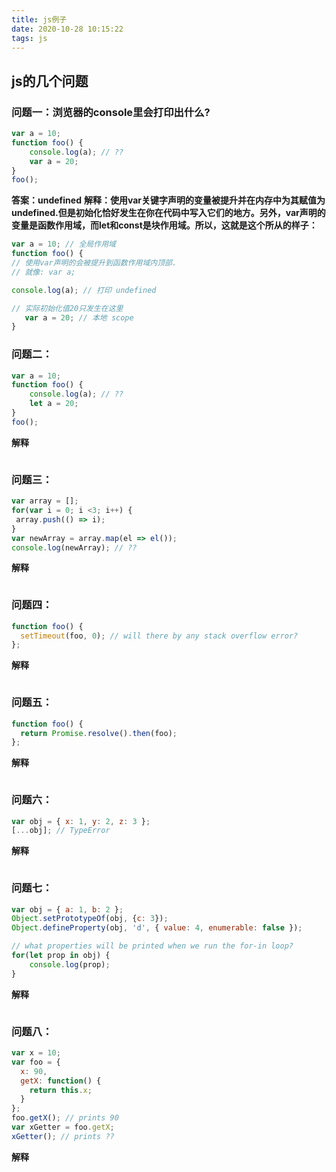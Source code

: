 ```yaml
---
title: js例子
date: 2020-10-28 10:15:22
tags: js
---
```

## js的几个问题

### 问题一：浏览器的console里会打印出什么?
```js
var a = 10;
function foo() {
    console.log(a); // ??
    var a = 20;
}
foo();
```
**答案：undefined**
**解释：使用var关键字声明的变量被提升并在内存中为其赋值为undefined.但是初始化恰好发生在你在代码中写入它们的地方。另外，var声明的变量是函数作用域，而let和const是块作用域。所以，这就是这个所从的样子：**
```js
var a = 10; // 全局作用域
function foo() {
// 使用var声明的会被提升到函数作用域内顶部.
// 就像: var a;

console.log(a); // 打印 undefined

// 实际初始化值20只发生在这里
   var a = 20; // 本地 scope
}
```
### 问题二：
```js
var a = 10;
function foo() {
    console.log(a); // ??
    let a = 20;
}
foo();
```
**解释**
```js

```
### 问题三：
```js
var array = [];
for(var i = 0; i <3; i++) {
 array.push(() => i);
}
var newArray = array.map(el => el());
console.log(newArray); // ??
```
**解释**
```js

```
### 问题四：
```js
function foo() {
  setTimeout(foo, 0); // will there by any stack overflow error?
};
```
**解释**
```js

```
### 问题五：
```js
function foo() {
  return Promise.resolve().then(foo);
};
```
**解释**
```js

```
### 问题六：
```js
var obj = { x: 1, y: 2, z: 3 };
[...obj]; // TypeError
```
**解释**
```js

```
### 问题七：
```js
var obj = { a: 1, b: 2 };
Object.setPrototypeOf(obj, {c: 3});
Object.defineProperty(obj, 'd', { value: 4, enumerable: false });

// what properties will be printed when we run the for-in loop?
for(let prop in obj) {
    console.log(prop);
}
```
**解释**
```js

```
### 问题八：
```js
var x = 10;
var foo = {
  x: 90,
  getX: function() {
    return this.x;
  }
};
foo.getX(); // prints 90
var xGetter = foo.getX;
xGetter(); // prints ??
```
**解释**
```js

```



